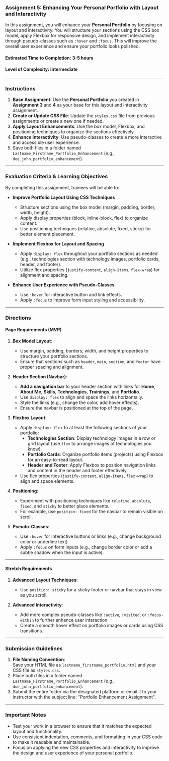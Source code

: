 ### **Assignment 5: Enhancing Your Personal Portfolio with Layout and Interactivity**

In this assignment, you will enhance your **Personal Portfolio** by focusing on layout and interactivity. You will structure your sections using the CSS box model, apply Flexbox for responsive design, and implement interactivity through pseudo-classes such as `:hover` and `:focus`. This will improve the overall user experience and ensure your portfolio looks polished.

#### **Estimated Time to Completion:** 3-5 hours  
#### **Level of Complexity:** Intermediate  

---

### **Instructions**

1. **Base Assignment**: Use the **Personal Portfolio** you created in **Assignment 3** and **4** as your base for this layout and interactivity assignment.
2. **Create or Update CSS File**: Update the `styles.css` file from previous assignments or create a new one if needed.
3. **Apply Layout Enhancements**: Use the box model, Flexbox, and positioning techniques to organize the sections effectively.
4. **Enhance Interactivity**: Use pseudo-classes to create a more interactive and accessible user experience.
5. Save both files in a folder named `Lastname_Firstname_Portfolio_Enhancement` (e.g., `doe_john_portfolio_enhancement`).

---

### **Evaluation Criteria & Learning Objectives**

By completing this assignment, trainees will be able to:

- **Improve Portfolio Layout Using CSS Techniques**
  - Structure sections using the box model (margin, padding, border, width, height).
  - Apply display properties (block, inline-block, flex) to organize content.
  - Use positioning techniques (relative, absolute, fixed, sticky) for better element placement.

- **Implement Flexbox for Layout and Spacing**
  - Apply `display: flex` throughout your portfolio sections as needed (e.g., technologies section with technology images, portfolio cards, header, and footer).
  - Utilize flex properties (`justify-content`, `align-items`, `flex-wrap`) for alignment and spacing.

- **Enhance User Experience with Pseudo-Classes**
  - Use `:hover` for interactive button and link effects.
  - Apply `:focus` to improve form input styling and accessibility.

---

### **Directions**

#### **Page Requirements (MVP)**

1. **Box Model Layout**:
   - Use margin, padding, borders, width, and height properties to structure your portfolio sections.
   - Ensure that sections such as `header`, `main`, `section`, and `footer` have proper spacing and alignment.

2. **Header Section (Navbar)**:
   - **Add a navigation bar** to your header section with links for **Home**, **About Me**, **Skills**, **Technologies**, **Trainings**, and **Portfolio**.
   - Use `display: flex` to align and space the links horizontally.
   - Style the links (e.g., change the color, add hover effects).
   - Ensure the navbar is positioned at the top of the page.

3. **Flexbox Layout**:
   - Apply `display: flex` to at least the following sections of your portfolio:
     - **Technologies Section**: Display technology images in a row or grid layout (use `flex` to arrange images of technologies you know).
     - **Portfolio Cards**: Organize portfolio items (projects) using Flexbox for an easy-to-read layout.
     - **Header and Footer**: Apply Flexbox to position navigation links and content in the header and footer effectively.
   - Use flex properties (`justify-content`, `align-items`, `flex-wrap`) to align and space elements.

4. **Positioning**:
   - Experiment with positioning techniques like `relative`, `absolute`, `fixed`, and `sticky` to better place elements.
   - For example, use `position: fixed` for the navbar to remain visible on scroll.

5. **Pseudo-Classes**:
   - Use `:hover` for interactive buttons or links (e.g., change background color or underline text).
   - Apply `:focus` on form inputs (e.g., change border color or add a subtle shadow when the input is active).

---

#### **Stretch Requirements**

1. **Advanced Layout Techniques**:
   - Use `position: sticky` for a sticky footer or navbar that stays in view as you scroll.

2. **Advanced Interactivity**:
   - Add more complex pseudo-classes like `:active`, `:visited`, or `:focus-within` to further enhance user interaction.
   - Create a smooth hover effect on portfolio images or cards using CSS transitions.

---

### **Submission Guidelines**

1. **File Naming Convention**:  
   Save your HTML file as `lastname_firstname_portfolio.html` and your CSS file as `styles.css`.  
2. Place both files in a folder named `Lastname_Firstname_Portfolio_Enhancement` (e.g., `doe_john_portfolio_enhancement`).
3. Submit the entire folder via the designated platform or email it to your instructor with the subject line: "Portfolio Enhancement Assignment".

---

### **Important Notes**

- Test your work in a browser to ensure that it matches the expected layout and functionality.
- Use consistent indentation, comments, and formatting in your CSS code to make it readable and maintainable.
- Focus on applying the new CSS properties and interactivity to improve the design and user experience of your personal portfolio.